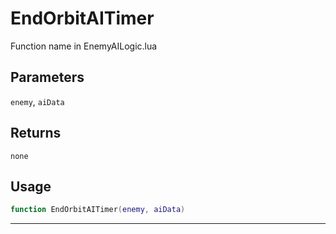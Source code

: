 # EndOrbitAITimer
Function name in EnemyAILogic.lua
## Parameters
`enemy`, `aiData`
## Returns
`none`
## Usage
```lua
function EndOrbitAITimer(enemy, aiData)
```
---
